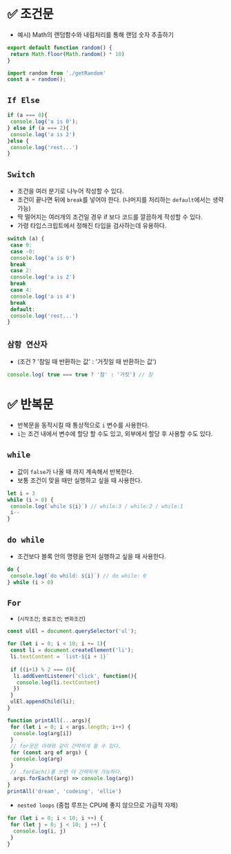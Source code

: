 # ✅ 조건문
* 예시) Math의 랜덤함수와 내림처리를 통해 랜덤 숫자 추출하기
```javascript
export default function random() {
 return Math.floor(Math.random() * 10)
}

import random from './getRandom'
const a = random();
```
##  `If Else`
```javascript
if (a === 0){
 console.log('a is 0'); 
} else if (a === 2){
 console.log('a is 2')
}else {
 console.log('rest...')
}
```

##  `Switch`
* 조건을 여러 분기로 나누어 작성할 수 있다.
* 조건이 끝나면 뒤에 `break`를 넣어야 한다. (나머지를 처리하는 `default`에서는 생략 가능)
* 딱 떨어지는 여러개의 조건일 경우 if 보다 코드를 깔끔하게 작성할 수 있다.
* 가령 타입스크립트에서 정해진 타입을 검사하는데 유용하다.
```javascript
switch (a) {
 case 0:
 case -0:
 console.log('a is 0')
 break
 case 2:
 console.log('a is 2')
 break
 case 4:
 console.log('a is 4')
 break
 default:
 console.log('rest...')
}
```
## `삼항 연산자`
* (조건 ? '참일 때 반환하는 값' : '거짓일 때 반환하는 값')
```javascript
console.log( true === true ? '참' : '거짓') // 참
```

# ✅ 반복문
* 반복문을 동작시킬 때 통상적으로 `i` 변수를 사용한다.
* `i`는 조건 내에서 변수에 할당 할 수도 있고, 외부에서 할당 후 사용할 수도 있다.
## `while`
* 값이 `false`가 나올 때 까지 계속해서 반복한다.
* 보통 조건이 맞을 때만 실행하고 싶을 때 사용한다.
```js
let i = 3
while (i > 0) {
 console.log(`while ${i}`) // while:3 / while:2 / while:1
 i--
}
```
## `do while`
* 조건보다 블록 안의 명령을 먼저 실행하고 싶을 때 사용한다.
```js
do {
 console.log(`do whild: ${i}`) // do while: 0
} while (i > 0)
```
## `For`
* (`시작조건`; `종료조건`; `변화조건`)
```javascript
const ulEl = document.querySelector('ul');

for (let i = 0; i < 10; i += 1){
 const li = document.createElement('li');
 li.textContent = `list-${i + 1}`
 
 if ((i+1) % 2 === 0){
  li.addEventListener('click', function(){
   console.log(li.textContent)
  })
 }
 ulEl.appendChild(li);
}
```
```js
function printAll(...args){
 for (let i = 0; i < args.length; i++) {
  console.log(arg[i])
 } 
 // for문은 아래와 같이 간략하게 쓸 수 있다.
 for (const arg of args) {
  console.log(arg)
 } 
 // .forEach()를 쓰면 더 간략하게 가능하다.
  args.forEach((arg) => console.log(arg))
}
printAll('dream', 'codeing', 'ellie')
```
* `nested loops` (중첩 루프는 CPU에 좋지 않으므로 가급적 자제)
```js
for (let i = 0; i < 10; i ++) {
 for (let j = 0; j < 10; j ++) {
  console.log(i, j)
 }
}
```
